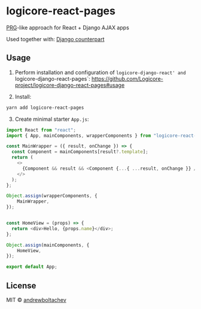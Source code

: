 # logicore-react-pages

[PRG](https://en.wikipedia.org/wiki/Post/Redirect/Get)-like approach for React + Django AJAX apps

Used together with: [Django counterpart](https://github.com/Logicore-project/logicore-django-react-pages)

## Usage

1. Perform installation and configuration of `logicore-django-react' and `logicore-django-react-pages`: https://github.com/Logicore-project/logicore-django-react-pages#usage

2. Install:

```bash
yarn add logicore-react-pages
```

3. Create minimal starter `App.js`:

```javascript
import React from "react";
import { App, mainComponents, wrapperComponents } from "logicore-react-pages";

const MainWrapper = ({ result, onChange }) => {
  const Component = mainComponents[result?.template];
  return (
    <>
      {Component && result && <Component {...{ ...result, onChange }} />}
    </>
  );
};

Object.assign(wrapperComponents, {
    MainWrapper,
});


const HomeView = (props) => {
  return <div>Hello, {props.name}</div>;
};

Object.assign(mainComponents, {
    HomeView,
});

export default App;
```


## License

MIT © [andrewboltachev](https://github.com/andrewboltachev)
